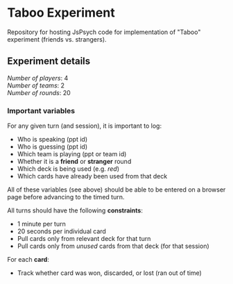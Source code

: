 # Taboo Experiment

Repository for hosting JsPsych code for implementation of "Taboo" experiment (friends vs. strangers).

## Experiment details

*Number of players*: 4  
*Number of teams*: 2  
*Number of rounds*: 20 

### Important variables

For any given turn (and session), it is important to log:  

* Who is speaking (ppt id)  
* Who is guessing (ppt id)  
* Which team is playing (ppt or team id)
* Whether it is a **friend** or **stranger** round  
* Which deck is being used (e.g. *red*)
* Which cards have already been used from that deck  

All of these variables (see above) should be able to be entered on a browser page before advancing to the timed turn.

All turns should have the following **constraints**:

* 1 minute per turn
* 20 seconds per individual card  
* Pull cards only from relevant deck for that turn
* Pull cards only from *unused* cards from that deck (for that session)

For each **card**:

* Track whether card was won, discarded, or lost (ran out of time)


